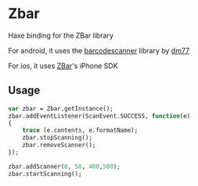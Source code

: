 # Zbar

Haxe binding for the ZBar library

For android, it uses the [barcodescanner](https://github.com/dm77/barcodescanner) library by [dm77](https://github.com/dm77)

For ios, it uses [ZBar](http://sourceforge.net/projects/zbar/)'s iPhone SDK

## Usage

```haxe
var zbar = Zbar.getInstance();
zbar.addEventListener(ScanEvent.SUCCESS, function(e) 
{	
	trace (e.contents, e.formatName);
	zbar.stopScanning();
	zbar.removeScanner();
});

zbar.addScanner(0, 50, 400,500);
zbar.startScanning();

```
